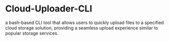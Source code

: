 # Cloud-Uploader-CLI
a bash-based CLI tool that allows users to quickly upload files to a specified cloud storage solution, providing a seamless upload experience similar to popular storage services.
